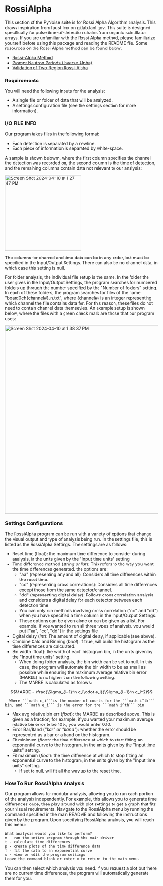 # RossiAlpha

This section of the PyNoise suite is for Rossi Alpha Algorithm analysis. This draws inspiration from faust lmx on gitlab.lanl.gov. This suite is designed specifically for pulse time-of-detection chains from organic scintillator arrays. If you are unfamiliar with the Rossi Alpha method, please familiarize yourself before using this package and reading the README file. Some resources on the Rossi Alpha method can be found below:


* [Rossi-Alpha Method](https://www.osti.gov/biblio/6188965)
* [Prompt Neutron Periods (Inverse Alpha)](https://doi.org/10.13182/NSE57-A25409)
* [Validation of Two-Region Rossi-Alpha](https://doi.org/10.1016/j.nima.2020.164535)

### Requirements

You will need the following inputs for the analysis:
* A single file or folder of data that will be analyzed.
* A settings configuration file (see the settings section for more information).

### I/O FILE INFO

Our program takes files in the following format:
* Each detection is separated by a newline.
* Each piece of information is separated by white-space.

A sample is shown belowm, where the first column specifies the channel the detection was recorded on, the second column is the time of detection, and the remaining columns contain data not relevant to our analysis:

<img width="250" alt="Screen Shot 2024-04-10 at 1 27 47 PM" src="https://github.com/Umich-DNNG/pynoise/assets/112817120/a62c3f9f-c198-4c24-b495-57cbe7938886">


The columns for channel and time data can be in any order, but must be specified in the Input/Output Settings. There can also be no channel data, in which case this setting is null.

For folder analysis, the individual file setup is the same. In the folder the user gives in the Input/Output Settings, the program searches for numbered folders up through the number specified by the "Number of folders" setting. In each of these folders, the program searches for files of the name "board0ch{channel#}_n.txt", where {channel#} is an integer representing which channel the file contains data for. For this reason, these files do not need to contain channel data themsevles. An example setup is shown below, where the files with a green check mark are those that our program uses:

<img width="621" alt="Screen Shot 2024-04-10 at 1 38 37 PM" src="https://github.com/Umich-DNNG/pynoise/assets/112817120/d01a938b-42a5-4459-a609-d4d3f4ad9041">


### Settings Configurations

The RossiAlpha program can be run with a variety of options that change the visual output and type of analysis being run. In the settings file, this is listed as the RossiAlpha Settings. The settings are as follows: 
* Reset time (float): the maximum time difference to consider during analysis, in the units given by the "Input time units" setting.
* Time difference method (*string or list*): This refers to the way you want the time differences generated. the options are:  
    * "aa" (representing any and all): Considers all time differences within the reset time.
    * "cc" (representing cross correlations): Considers all time differences except those from the same detector/channel.
    * "dd" (representing digital delay): Follows cross correlation analysis and considers a digital delay for each detector between each detection time.
    * You can only run methods involving cross correlation ("cc" and "dd") when you have specified a time column in the Input/Output Settings.
    * These options can be given alone or can be given as a list. For example, if you wanted to run all three types of analysis, you would put ["aa", "cc", "dd"] in the settings file.
* Digital delay (*int*): The amount of digital delay, if applicable (see above).
* Combine Calc and Binning (*bool*): if true, will build the histogram as the time differences are calculated.
* Bin width (float): the width of each histogram bin, in the units given by the "Input time units" setting.
    * When doing folder analysis, the bin width can be set to null. In this case, the program will automate the bin width to be as small as possible while ensuring the maximum average relative bin error (MARBE) is no higher than the following setting.
    * The MARBE is  calculated as follows:
```math
MARBE = \frac{\Sigma_{i=1}^n c_i\cdot e_i}{\Sigma_{i=1}^n c_i^2}
```
      Where ```math c_i```is the number of counts for the ```math i^th``` bin, and ```math e_i``` is the error for the ```math i^th``` bin
* Max avg relative bin err (*float*): the MARBE, as described above. This is given as a fraction; for example, if you wanted your maximum average relative bin error to be 10%, you would enter 0.10.
* Error Bar/Band (*"bar" or "band"*): whether the error should be represented as a bar or a band on the histogram.
* Fit minimum (*float*): the time difference at which to start fitting an exponential curve to the histogram, in the units given by the "Input time units" setting.
* Fit maximum (*float*): the time difference at which to stop fitting an exponential curve to the histogram, in the units given by the "Input time units" setting.
    * If set to null, will fit all the way up to the reset time.


### How To Run RossiAlpha Analysis
Our program allows for modular analysis, allowing you to run each portion of the analysis independently. For example, this allows you to generate time differences once, then play around with plot settings to get a graph that fits your visual requirements. Navigate to the RossiAlpha menu by running the command specified in the main README and following the instructions given by the program. Upon specifying RossiAlpha analysis, you will reach this menu:

```
What analysis would you like to perform?
m - run the entire program through the main driver
t - calculate time differences
p - create plots of the time difference data
f - fit the data to an exponential curve
s - view or edit the program settings
Leave the command blank or enter x to return to the main menu.
```

You can then select which analysis you need. If you request a plot but there are no current time differences, the program will automatically generate them for you.
